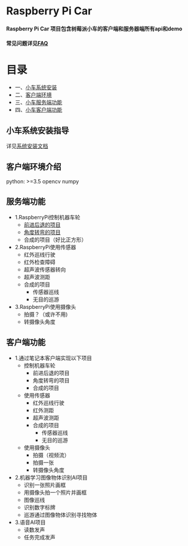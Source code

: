 # Raspberry Pi Car
#### Raspberry Pi Car 项目包含树莓派小车的客户端和服务器端所有api和demo
#### 常见问题详见[FAQ](https://thinklandai.com/faq/index.php)

# 目录
- 一、[小车系统安装](#小车系统安装指导)
- 二、[客户端环境](#客户端环境介绍)
- 三、[小车服务端功能](#服务端功能)
- 四、[小车客户端功能](#客户端功能)

## 小车系统安装指导
详见[系统安装文档](https://thinklandai.com/faq/index.php)

## 客户端环境介绍
python: >=3.5
opencv
numpy


## 服务端功能
- 1.RaspberryPi控制机器车轮 
  - [前进后退的项目](https://github.com/GavinGaogao/Teach-Ai-by-car/tree/master/server/thinkland_rpi_car.py)
  - [角度转弯的项目](https://github.com/GavinGaogao/Teach-Ai-by-car/tree/master/server/thinkland_rpi_car.py)
  - 合成的项目（好比正方形） 
- 2.RaspberryPi使用传感器 
  - 红外巡线行驶 
  - 红外检查障碍 
  - 超声波传感器转向
  - 超声波测距
  - 合成的项目 
    - 传感器巡线 
    - 无目的巡游
- 3.RaspberryPi使用摄像头 
  - 拍摄？（或许不用)
  - 转摄像头角度 
  
## 客户端功能
- 1.通过笔记本客户端实现以下项目 
  - 控制机器车轮 
    - 前进后退的项目
    - 角度转弯的项目 
    - 合成的项目 
  - 使用传感器 
    - 红外巡线行驶 
    - 红外测距
    - 超声波测距
    - 合成的项目 
      - 传感器巡线
      - 无目的巡游 
   - 使用摄像头 
     - 拍摄（视频流） 
     - 拍摄一张 
     - 转摄像头角度
- 2.机器学习图像物体识别AI项目 
  - 识别一张照片画框
  - 用摄像头拍一个照片并画框
  - 图像巡线
  - 识别数字标牌
  - 巡游通过图像物体识别寻找物体 
- 3.语音AI项目 
  - 读数发声 
  - 任务完成发声 

